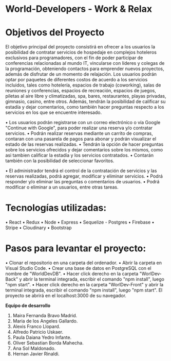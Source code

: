 # World-Developers - Work & Relax

# Objetivos del Proyecto

El objetivo principal del proyecto consistirá en ofrecer a los usuarios la posibilidad de contratar servicios de hospedaje en complejos hoteleros exclusivos para programadores, con el fin de poder participar de conferencias relacionadas al mundo IT, vincularse con líderes y colegas de la programación, obteniendo contactos para emprender nuevos proyectos, además de disfrutar de un momento de relajación.
Los usuarios podrán optar por paquetes de diferentes costos de acuerdo a los servicios incluidos, tales como hotelería, espacios de trabajo (coworking), salas de reuniones y conferencias, espacios de recreación, espacios de juegos, piletas al aire libre y climatizadas, spa, bares, restaurantes, playas privadas, gimnasio, casino, entre otros.
Además, tendrán la posibilidad de calificar su estadía y dejar comentarios, como también hacer preguntas respecto a los servicios en los que se encuentre interesado.

•	Los usuarios podrán registrarse con un correo electrónico o vía Google "Continue with Google", para poder realizar una reserva y/o contratar servicios.
•   Podrán realizar reservas mediante un carrito de compras, contaran con una pasarela de pagos para abonar y podrán visualizar el estado de las reservas realizadas.
•	Tendrán la opción de hacer preguntas sobre los servicios ofrecidos y dejar comentarios sobre los mismos, como asi tambien calificar la estadía y los servicios contratados.
•	Contarán también con la posibilidad de seleccionar favoritos.


•	El administrador tendrá el control de la contratación de servicios y las reservas realizadas, podrá agregar, modificar y eliminar servicios. 
•	Podrá responder y/o eliminar las preguntas o comentarios de usuarios. 
•	Podrá modificar o eliminar a un usuarios, entre otras tareas.


# Tecnologías utilizadas:

 •	React
 •	Redux
 •	Node
 •	Express
 •	Sequelize - Postgres
 •	Firebase
 •	Stripe
 •	Cloudinary
 •	Bootstrap

 # Pasos para levantar el proyecto:

•	Clonar el repositorio en una carpeta del ordenador.
•	Abrir la carpeta en Visual Studio Code.
•	Crear una base de datos en PostgreSQL con el nombre de "WorldDevDB".
•	Hacer click derecho en la carpeta "WorlDev-Back" y abrir la terminal integrada, escribir el comando "npm install", luego "npm start".
•	Hacer click derecho en la carpeta "WorlDev-Front" y abrir la terminal integrada, escribir el comando "npm install", luego "npm start". El proyecto se abrirá en el localhost:3000 de su navegador.



**Equipo de desarrollo**

1. Maira Fernanda Bravo Madrid.
2. Maria de los Angeles Gallardo.
3. Alexis Franco Llopard.
4. Alfredo Patricio Uskaer.
5. Paula Daiana Yedro Infante.
6. Oliver Sebastian Borda Mahecha.
7. Ana Sol Maldonado.
8. Hernan Javier Rinaldi.
